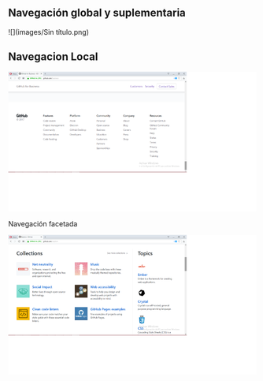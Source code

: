 
## Navegación global y suplementaria
![](images/Sin título.png)



## Navegacion Local

![](images/Local.png)


Navegación facetada

![](images/facetada.png)
